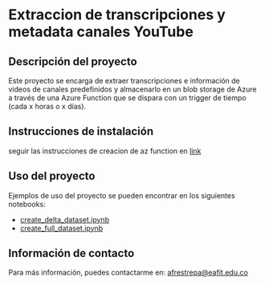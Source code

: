 # Extraccion de transcripciones y metadata canales YouTube

## Descripción del proyecto
Este proyecto se encarga de extraer transcripciones e información de videos de canales predefinidos y almacenarlo en un blob storage de Azure a través de una Azure Function que se dispara con un trigger de tiempo (cada x horas o x días).

## Instrucciones de instalación
seguir las instrucciones de creacion de az function en [link](https://learn.microsoft.com/en-us/azure/azure-functions/create-first-function-vs-code-python)

## Uso del proyecto
Ejemplos de uso del proyecto se pueden encontrar en los siguientes notebooks:
- [create_delta_dataset.ipynb](https://github.com/AndresR2909/youtube-ingest/blob/master/create_delta_dataset.ipynb)
- [create_full_dataset.ipynb](https://github.com/AndresR2909/youtube-ingest/blob/master/create_full_dataset.ipynb)


## Información de contacto
Para más información, puedes contactarme en: afrestrepa@eafit.edu.co
